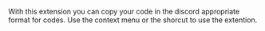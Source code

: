 With this extension you can copy your code in the discord appropriate format for codes.
Use the context menu or the shorcut to use the extention.
